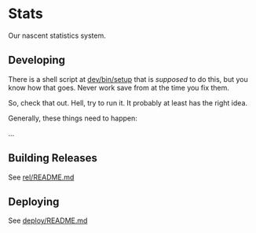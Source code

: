 Stats
==============================================================================

Our nascent statistics system.

Developing
------------------------------------------------------------------------------

There is a shell script at [dev/bin/setup]() that is _supposed_ to do this, 
but you know how that goes. Never work save from at the time you fix them.

So, check that out. Hell, try to run it. It probably at least has the right
idea.

Generally, these things need to happen:

...

Building Releases
------------------------------------------------------------------------------

See [rel/README.md]()

Deploying
------------------------------------------------------------------------------

See [deploy/README.md]()
